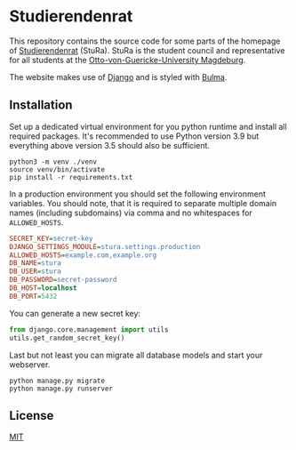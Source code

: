 # Studierendenrat

This repository contains the source code for some parts of the homepage of [Studierendenrat](https://stura-md.de) 
(StuRa). StuRa is the student council and representative for all students at the 
[Otto-von-Guericke-University Magdeburg](https://www.ovgu.de).

The website makes use of [Django](https://www.djangoproject.com/) and is styled with [Bulma](https://bulma.io/).

## Installation

Set up a dedicated virtual environment for you python runtime and install all 
required packages. It's recommended to use Python version 3.9 but everything 
above version 3.5 should also be sufficient.

```shell
python3 -m venv ./venv
source venv/bin/activate
pip install -r requirements.txt
```

In a production environment you should set the following environment variables. You 
should note, that it is required to separate multiple domain names (including 
subdomains) via comma and no whitespaces for `ALLOWED_HOSTS`.

```ini
SECRET_KEY=secret-key
DJANGO_SETTINGS_MODULE=stura.settings.production
ALLOWED_HOSTS=example.com,example.org
DB_NAME=stura
DB_USER=stura
DB_PASSWORD=secret-password
DB_HOST=localhost
DB_PORT=5432
```

You can generate a new secret key:

```python
from django.core.management import utils
utils.get_random_secret_key()
```

Last but not least you can migrate all database models and start your webserver.

```shell
python manage.py migrate
python manage.py runserver
```

## License

[MIT](https://github.com/aiventimptner/stura/blob/main/LICENSE)
